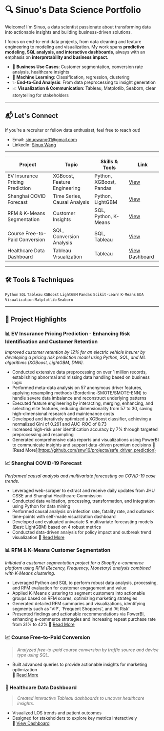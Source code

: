 # 🔍 Sinuo's Data Science Portfolio

Welcome! I'm Sinuo, a data scientist passionate about transforming data into actionable insights and building business-driven solutions.  

I focus on end-to-end data projects, from data cleaning and feature engineering to modeling and visualization. My work spans **predictive modeling, SQL analysis, and interactive dashboards**, always with an emphasis on **interpretability and business impact**.

- 💼 **Business Use Cases**: Customer segmentation, conversion rate analysis, healthcare insights  
- 🧠 **Machine Learning**: Classification, regression, clustering  
- ✨ **End-to-End Analysis**: From data preprocessing to insight generation  
- 📈 **Visualization & Communication**: Tableau, Matplotlib, Seaborn, clear storytelling for stakeholders  

---

## 📬 Let's Connect

If you're a recruiter or fellow data enthusiast, feel free to reach out!

- Email: sinuowang01@gmail.com  
- LinkedIn: [Sinuo Wang](https://www.linkedin.com/in/sinuowang/)  

---

| Project | Topic | Skills & Tools | Link |
|--------|-------|----------------|------|
| EV Insurance Pricing Prediction | XGBoost, Feature Engineering | Python, XGBoost, Pandas | [View](https://github.com/snw16/projects/safe_driver_prediction) |
| Shanghai COVID Forecast | Time Series, Causal Analysis | Python, LightGBM | [View](https://github.com/snw16/projects/shanghai_covid_forecast) |
| RFM & K-Means Segmentation | Customer Insights | SQL, Python, K-Means | [View](https://github.com/snw16/RFM_Analysis) |
| Course Free-to-Paid Conversion | SQL, Conversion Analysis | SQL, Tableau | [View](https://github.com/snw16/projects/course_conversions_rate) |
| Healthcare Data Dashboard | Tableau Visualization | Tableau | [View Dashboard](https://snw16.github.io/Tableau-Analyzing-Healthcare-Data/) |

---

## 🛠 Tools & Techniques

`Python` `SQL` `Tableau` `XGBoost` `LightGBM` `Pandas` `Scikit-Learn` `K-Means` `EDA` `Visualization` `Matplotlib` `Seaborn`

---

## 📁 Project Highlights

### 📊 EV Insurance Pricing Prediction - Enhancing Risk Identification and Customer Retention
*Improved customer retention by 12% for an electric vehicle insurer by developing a pricing risk prediction model using Python, SQL, and ML algorithms (XGBoost, LightGBM, DNN).*

- Conducted extensive data preprocessing on over 1 million records, establishing abnormal and missing data handling based on business logic  
- Performed meta-data analysis on 57 anonymous driver features, applying resampling methods (Borderline-SMOTE/SMOTE-ENN) to handle severe data imbalance and reconstruct underlying patterns  
- Executed feature engineering by interacting, merging, enhancing, and selecting elite features, reducing dimensionality from 57 to 30, saving high-dimensional research and maintenance costs  
- Developed and iteratively optimized a XGBoost classifier, achieving a normalized Gini of 0.291 and AUC-ROC of 0.73  
- Increased high-risk user identification accuracy by 7% through targeted preprocessing and resampling  
- Generated comprehensive data reports and visualizations using PowerBI to communicate insights and support data-driven premium decisions
📂 [Read More][(https://github.com/snw16/projects/safe_driver_prediction)](https://github.com/snw16/Porto-Seguro-s-Safe-Driver-Prediction)


### 📈 Shanghai COVID-19 Forecast
*Performed causal analysis and multivariate forecasting on COVID-19 case trends.*

- Leveraged web-scraper to extract and receive daily updates from JHU CSSE and Shanghai Healthcare Commission  
- Conducted data validation, processing, transformation, and integration using Python for data mining  
- Performed causal analysis on infection rate, fatality rate, and outbreak time-points with self-made visualization dashboard  
- Developed and evaluated univariate & multivariate forecasting models (Best: LightGBM) based on 4 robust metrics  
- Conducted data-driven analysis for policy impact and outbreak trend visualization
📂 [Read More](https://github.com/snw16/projects/shanghai_covid_forecast)

### 📊 RFM & K-Means Customer Segmentation
*Initiated a customer segmentation project for a Shopify e-commerce platform using RFM (Recency, Frequency, Monetary) analysis combined with K-Means clustering.*

- Leveraged Python and SQL to perform robust data analysis, processing, and RFM evaluation for customer engagement and value  
- Applied K-Means clustering to segment customers into actionable groups based on RFM scores, optimizing marketing strategies  
- Generated detailed RFM summaries and visualizations, identifying segments such as 'VIP', 'Frequent Shoppers', and 'At Risk'  
- Presented findings and actionable recommendations via PowerBI, enhancing e-commerce strategies and increasing repeat purchase rate from 31% to 42%
📂 [Read More](https://github.com/snw16/RFM_Analysis)

### 📈 Course Free-to-Paid Conversion
> *Analyzed free-to-paid course conversion by traffic source and device type using SQL.*

- Built advanced queries to provide actionable insights for marketing optimization  
📂 [Read More](https://github.com/snw16/projects/course_conversions_rate)

### 🏥 Healthcare Data Dashboard
> *Created interactive Tableau dashboards to uncover healthcare insights.*

- Visualized LOS trends and patient outcomes  
- Designed for stakeholders to explore key metrics interactively  
📂 [View Dashboard](https://snw16.github.io/Tableau-Analyzing-Healthcare-Data/)
